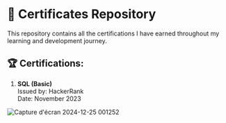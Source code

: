 # 📜 Certificates Repository

This repository contains all the certifications I have earned throughout my learning and development journey.

## 🏆 Certifications:

1. **SQL (Basic)**  
   Issued by: HackerRank  
   Date: November 2023  
   

![Capture d'écran 2024-12-25 001252](https://github.com/user-attachments/assets/fb201f0c-e95a-4609-be95-6178b362938e)
